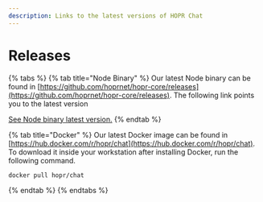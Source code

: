 ```yaml
---
description: Links to the latest versions of HOPR Chat
---
```


# Releases

{% tabs %}
{% tab title="Node Binary" %}
Our latest Node binary can be found in [https://github.com/hoprnet/hopr-core/releases](https://github.com/hoprnet/hopr-core/releases). The following link points you to the latest version

[See Node binary latest version.](https://github.com/hoprnet/hopr-core/releases/tag/1.1.4-dev.64c3c2b)
{% endtab %}

{% tab title="Docker" %}
Our latest Docker image can be found in [https://hub.docker.com/r/hopr/chat](https://hub.docker.com/r/hopr/chat). To download it inside your workstation after installing Docker, run the following command.

```text
docker pull hopr/chat
```
{% endtab %}
{% endtabs %}

